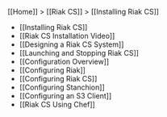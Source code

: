 [[Home]] > [[Riak CS]] > [[Installing Riak CS]]

* [[Installing Riak CS]]
* [[Riak CS Installation Video]]
* [[Designing a Riak CS System]]
* [[Launching and Stopping Riak CS]]
* [[Configuration Overview]]
* [[Configuring Riak]]
* [[Configuring Riak CS]]
* [[Configuring Stanchion]]
* [[Configuring an S3 Client]]
* [[Riak CS Using Chef]]